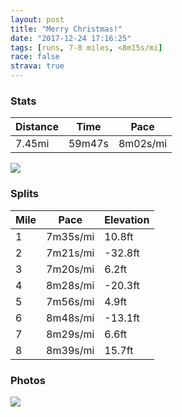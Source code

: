 ```yaml
---
layout: post
title: "Merry Christmas!"
date: "2017-12-24 17:16:25"
tags: [runs, 7-8 miles, <8m15s/mi]
race: false
strava: true
---
```


### Stats

| Distance | Time | Pace |
|----------|------|------|
|7.45mi|59m47s|8m02s/mi|

<img src='https://maps.googleapis.com/maps/api/staticmap?maptype=roadmap&path=enc:{zhwFxmcbMkINaFjCu~@~nBsGzQ}JlPyGjRkKvOsG|QeMtU_YlkAwBnAkFnSi_@pgBk@|H|P_z@l@JaCmAT}D{\{Jyw@{I_GrB_GrHZfBuFr@aGpJqFhVdBfAsDbMxIxH&key=AIzaSyC1MId7bFpkLXNAaYhBSTb8jLyiSqzbDtM&size=800x800&markers=color:yellow|label:S|40.68286,-73.91469&markers=color:green|label:F|40.733619999999995,-73.98418000000001'>

### Splits

| Mile | Pace | Elevation |
|------|------|-----------|
|1|7m35s/mi|10.8ft|
|2|7m21s/mi|-32.8ft|
|3|7m20s/mi|6.2ft|
|4|8m28s/mi|-20.3ft|
|5|7m56s/mi|4.9ft|
|6|8m48s/mi|-13.1ft|
|7|8m29s/mi|6.6ft|
|8|8m39s/mi|15.7ft|

### Photos
<img src='https://dgtzuqphqg23d.cloudfront.net/IzJ7fDSXKAh1cohDcU0T8ln6j_7yFqCukRG0lXUq3qk-768x576.jpg'>
